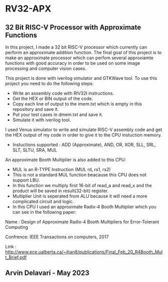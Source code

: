 # RV32-APX
## 32 Bit RISC-V Processor with Approximate Functions
In this project, I made a 32 bit RISC-V processor which currently can perform an approximate addition function. 
The final goal of this project is to make an approximate processor which can perfom several approxiamte functions with good accuracy in order to be used on some image processing and computer vision cases.

This project is done with iverilog simulator and GTKWave tool.
To use this project you need to do the following steps:
- Write an assembly code with RIV32I instructions.
- Get the HEX or BIN output of the code.
- Copy each line of output to the imem.txt which is empty in this repository and save it.
- Put your test cases in dmem.txt and save it.
- Simulate it with iverilog tool.

I used Venus simulator to write and simulate RISC-V assembly code and get the HEX output of my code in order to give it to the CPU instuction memory.
- Instuctions supported : ADD (Approximate), AND, OR, XOR, SLL, SRL, SLT, SLTU, SRA, MUL

An approximate Booth Multiplier is also added to this CPU:
- MUL is an R-TYPE Instruction (MUL rd, rs1, rs2)
- This is not a standard MUL function beacause this CPU does not support LBU.
- In this function we multiply first 16-bit of read_a and read_x 
   and the product will be saved in result(32-bit) register.
- Multiplier Unit is seperated from ALU because it will need a more complicated circuit and logic.
- In this CPU I used an approximate Radix-4 Booth Multiplier which you can see in the following paper:

Name : Design of Approximate Radix-4 Booth Multipliers for Error-Tolerant Computing 

Confrence: IEEE Transactions on computers, 2017

Link : http://www.ece.ualberta.ca/~jhan8/publications/Final_Feb_20_R4Booth_Mult_Brief.pdf

## Arvin Delavari - May 2023
